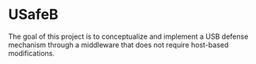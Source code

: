 # USafeB

The goal of this project is to conceptualize and implement a USB defense mechanism through a middleware that does not require host-based modifications.
